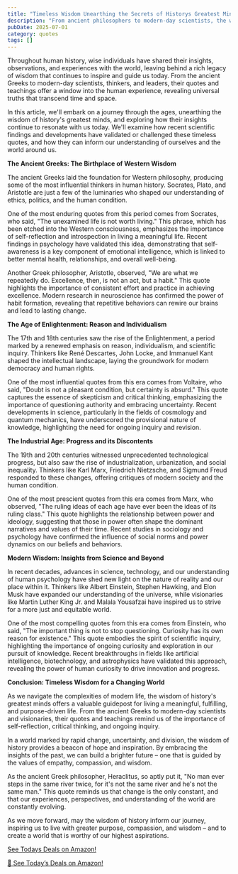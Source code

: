 ```yaml
---
title: "Timeless Wisdom Unearthing the Secrets of Historys Greatest Minds"
description: "From ancient philosophers to modern-day scientists, the wisest minds in history have left behind a treasure trove of insights that continue to inspire and guide us today. In this article, well delv..."
pubDate: 2025-07-01
category: quotes
tags: []
---
```


Throughout human history, wise individuals have shared their insights, observations, and experiences with the world, leaving behind a rich legacy of wisdom that continues to inspire and guide us today. From the ancient Greeks to modern-day scientists, thinkers, and leaders, their quotes and teachings offer a window into the human experience, revealing universal truths that transcend time and space.

In this article, we'll embark on a journey through the ages, unearthing the wisdom of history's greatest minds, and exploring how their insights continue to resonate with us today. We'll examine how recent scientific findings and developments have validated or challenged these timeless quotes, and how they can inform our understanding of ourselves and the world around us.

**The Ancient Greeks: The Birthplace of Western Wisdom**

The ancient Greeks laid the foundation for Western philosophy, producing some of the most influential thinkers in human history. Socrates, Plato, and Aristotle are just a few of the luminaries who shaped our understanding of ethics, politics, and the human condition.

One of the most enduring quotes from this period comes from Socrates, who said, "The unexamined life is not worth living." This phrase, which has been etched into the Western consciousness, emphasizes the importance of self-reflection and introspection in living a meaningful life. Recent findings in psychology have validated this idea, demonstrating that self-awareness is a key component of emotional intelligence, which is linked to better mental health, relationships, and overall well-being.

Another Greek philosopher, Aristotle, observed, "We are what we repeatedly do. Excellence, then, is not an act, but a habit." This quote highlights the importance of consistent effort and practice in achieving excellence. Modern research in neuroscience has confirmed the power of habit formation, revealing that repetitive behaviors can rewire our brains and lead to lasting change.

**The Age of Enlightenment: Reason and Individualism**

The 17th and 18th centuries saw the rise of the Enlightenment, a period marked by a renewed emphasis on reason, individualism, and scientific inquiry. Thinkers like René Descartes, John Locke, and Immanuel Kant shaped the intellectual landscape, laying the groundwork for modern democracy and human rights.

One of the most influential quotes from this era comes from Voltaire, who said, "Doubt is not a pleasant condition, but certainty is absurd." This quote captures the essence of skepticism and critical thinking, emphasizing the importance of questioning authority and embracing uncertainty. Recent developments in science, particularly in the fields of cosmology and quantum mechanics, have underscored the provisional nature of knowledge, highlighting the need for ongoing inquiry and revision.

**The Industrial Age: Progress and its Discontents**

The 19th and 20th centuries witnessed unprecedented technological progress, but also saw the rise of industrialization, urbanization, and social inequality. Thinkers like Karl Marx, Friedrich Nietzsche, and Sigmund Freud responded to these changes, offering critiques of modern society and the human condition.

One of the most prescient quotes from this era comes from Marx, who observed, "The ruling ideas of each age have ever been the ideas of its ruling class." This quote highlights the relationship between power and ideology, suggesting that those in power often shape the dominant narratives and values of their time. Recent studies in sociology and psychology have confirmed the influence of social norms and power dynamics on our beliefs and behaviors.

**Modern Wisdom: Insights from Science and Beyond**

In recent decades, advances in science, technology, and our understanding of human psychology have shed new light on the nature of reality and our place within it. Thinkers like Albert Einstein, Stephen Hawking, and Elon Musk have expanded our understanding of the universe, while visionaries like Martin Luther King Jr. and Malala Yousafzai have inspired us to strive for a more just and equitable world.

One of the most compelling quotes from this era comes from Einstein, who said, "The important thing is not to stop questioning. Curiosity has its own reason for existence." This quote embodies the spirit of scientific inquiry, highlighting the importance of ongoing curiosity and exploration in our pursuit of knowledge. Recent breakthroughs in fields like artificial intelligence, biotechnology, and astrophysics have validated this approach, revealing the power of human curiosity to drive innovation and progress.

**Conclusion: Timeless Wisdom for a Changing World**

As we navigate the complexities of modern life, the wisdom of history's greatest minds offers a valuable guidepost for living a meaningful, fulfilling, and purpose-driven life. From the ancient Greeks to modern-day scientists and visionaries, their quotes and teachings remind us of the importance of self-reflection, critical thinking, and ongoing inquiry.

In a world marked by rapid change, uncertainty, and division, the wisdom of history provides a beacon of hope and inspiration. By embracing the insights of the past, we can build a brighter future – one that is guided by the values of empathy, compassion, and wisdom.

As the ancient Greek philosopher, Heraclitus, so aptly put it, "No man ever steps in the same river twice, for it's not the same river and he's not the same man." This quote reminds us that change is the only constant, and that our experiences, perspectives, and understanding of the world are constantly evolving.

As we move forward, may the wisdom of history inform our journey, inspiring us to live with greater purpose, compassion, and wisdom – and to create a world that is worthy of our highest aspirations.

[ See Todays Deals on Amazon!](https://amzn.to/3UjsCWp)

[🛒 See Today’s Deals on Amazon!](https://amzn.to/3UjsCWp)
